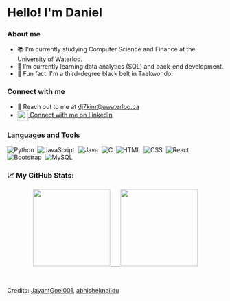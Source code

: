 # Hello! I'm Daniel 

### About me                                              
- 📚 I’m currently studying Computer Science and Finance at the University of Waterloo.
- 🌱 I’m currently learning data analytics (SQL) and back-end development.
- 🥋 Fun fact: I'm a third-degree black belt in Taekwondo!

### Connect with me 
- 📧 Reach out to me at [dj7kim@uwaterloo.ca](dj7kim@uwaterloo.ca)
- <a href="https://www.linkedin.com/in/daniel-jkim1345/">
  <img align="center" width="25px" src="https://raw.githubusercontent.com/peterthehan/peterthehan/master/assets/linkedin.svg" />
  Connect with me on LinkedIn
</a> 
                                                             
### Languages and Tools                                                          
![Python](https://img.shields.io/badge/-Python-05122A?style=flat&logo=python)&nbsp;
![JavaScript](https://img.shields.io/badge/-JavaScript-05122A?style=flat&logo=javascript)&nbsp;
![Java](https://img.shields.io/badge/-Java-05122A?style=flat&logo=Java&logoColor=FFA518)&nbsp;
![C](https://img.shields.io/badge/-C-05122A?style=flat&logo=C&logoColor=A8B9CC)&nbsp;
![HTML](https://img.shields.io/badge/-HTML-05122A?style=flat&logo=HTML5)&nbsp;
![CSS](https://img.shields.io/badge/-CSS-05122A?style=flat&logo=CSS3&logoColor=1572B6)&nbsp;
![React](https://img.shields.io/badge/-React-05122A?style=flat&logo=react)&nbsp;
![Bootstrap](https://img.shields.io/badge/-Bootstrap-05122A?style=flat&logo=bootstrap)&nbsp;
![MySQL](https://img.shields.io/badge/-MySQL-05122A?style=flat&logo=mysql)&nbsp;
                                                             
### 📈 My GitHub Stats:
<p align="center">
<a href="https://github.com/danielkim">
  <img height="180em" src="https://github-readme-stats.vercel.app/api/top-langs/?username=danielk1345&theme=prussian&hide_border=true"/>
  &nbsp;&nbsp;&nbsp;&nbsp;
  <img height="180em" src="https://github-readme-stats.vercel.app/api?username=danielk1345&count_private=true&hide=stars&show_icons=true&theme=prussian&hide_border=true"/>
</a>
</p>

<br />

Credits: [JayantGoel001](https://github.com/JayantGoel001/), [abhisheknaiidu](https://github.com/abhisheknaiidu)
                                                             
